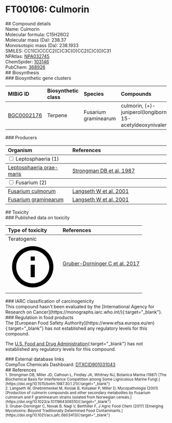 
# FT00106: Culmorin
<div class="molecule_image" style="float:left">
<img data-smiles= CC1(C)CCCC2(C)C3C(O)CC2(C)C(O)C31 data-smiles-options="{ 'width': 350, 'height': 350 }" />
</div>
## Compound details
<div style="overflow:hidden">
Name: Culmorin<br>
Molecular formula: C15H26O2<br>
Molecular mass (Da): 238.37<br>
Monoisotopic mass (Da): 238.1933<br>
<div class="break_all">
SMILES: CC1(C)CCCC2(C)C3C(O)CC2(C)C(O)C31<br>
</div>
        NPAtlas: <a href=https://www.npatlas.org/explore/compounds/NPA032745 target="_blank">NPA032745</a><br>
        ChemSpider: <a href=https://www.chemspider.com/Chemical-Structure.103146.html target="_blank">103146</a><br>
        PubChem: <a href=https://pubchem.ncbi.nlm.nih.gov/compound/368926 target="_blank">368926</a><br>
</div>

<div markdown="block" class="section">
## Biosynthesis
<div markdown="block" class="subsection">
### Biosynthetic gene clusters
<table>
<thead>
<tr>
<th style="text-align: left;" role="columnheader" data-sort-default>MIBiG ID</th>
<th style="text-align: left;" role="columnheader">Biosynthetic class</th>
<th style="text-align: left;" role="columnheader">Species</th>
<th style="text-align: left;" role="columnheader">Compounds</th>
<th style="text-align: left;" role="columnheader">Complete</th>
<th style="text-align: left;" role="columnheader">Minimal entry</th>
</tr>
</thead>
<tbody>
        <tr>
        <td style="text-align: left;"><a href="https://mibig.secondarymetabolites.org/repository/BGC0002176" target="_blank">BGC0002176</a></td>
        <td style="text-align: left;">Terpene</td>
        <td style="text-align: left;">Fusarium graminearum</td>
        <td style="text-align: left;">culmorin, (+)-juniperol(longiborneol), 15-acetyldeoxynivalenol</td>
        <td style="text-align: left;">unknown</td>
        <td style="text-align: left;">True</td>
        </tr>
</tbody>
</table>
</div>

<div markdown="block" class="subsection">
### Producers
<table>
<thead>
<tr>
<th style="text-align: left;" role="columnheader" width="40%" data-sort-default>Organism</th>
<th style="text-align: left;" role="columnheader" width="60%">References</th>
</tr>
</thead>
        <tbody class="header">
        <tr>
        <td style="text-align: left;" colspan="2">
        <input type="checkbox" data-toggle="toggle" id=Leptosphaeria>
        <label for=Leptosphaeria>Leptosphaeria (1)</label>
        </td>
        </tr>
        </tbody>
        <tbody class="hide">
                <tr>
                <td style="text-align: left;"><a href="https://www.ncbi.nlm.nih.gov/Taxonomy/Browser/wwwtax.cgi?mode=Info&id=419781" target="_blank">Leptosphaeria orae-maris</a></td>
                <td style="text-align: left;"><a href="#REF00319">Strongman DB et al. 1987</a></td>
                </tr>
        </tbody>
        <tbody class="header">
        <tr>
        <td style="text-align: left;" colspan="2">
        <input type="checkbox" data-toggle="toggle" id=Fusarium>
        <label for=Fusarium>Fusarium (2)</label>
        </td>
        </tr>
        </tbody>
        <tbody class="hide">
                <tr>
                <td style="text-align: left;"><a href="https://www.ncbi.nlm.nih.gov/Taxonomy/Browser/wwwtax.cgi?mode=Info&id=5516" target="_blank">Fusarium culmorum</a></td>
                <td style="text-align: left;"><a href="#REF00320">Langseth W et al. 2001</a></td>
                </tr>
                <tr>
                <td style="text-align: left;"><a href="https://www.ncbi.nlm.nih.gov/Taxonomy/Browser/wwwtax.cgi?mode=Info&id=5518" target="_blank">Fusarium graminearum</a></td>
                <td style="text-align: left;"><a href="#REF00320">Langseth W et al. 2001</a></td>
                </tr>
        </tbody>
</table>
</div>
</div>

<div markdown="block" class="section">
## Toxicity
<div markdown="block" class="subsection">
### Published data on toxicity
<table>
<thead>
<tr>
<th style="text-align: left;" role="columnheader" width="40%" data-sort-default>Type of toxicity</th>
<th style="text-align: left;" role="columnheader" width="60%">References</th>
</tr>
</thead>
<tbody>
<tr>
<td style="text-align: left;">Teratogenic <span class="twemoji" title="Inhibits embryonic and/or fetal development"><svg xmlns="http://www.w3.org/2000/svg" viewBox="0 0 24 24"><path d="M11 9h2V7h-2m1 13c-4.41 0-8-3.59-8-8s3.59-8 8-8 8 3.59 8 8-3.59 8-8 8m0-18A10 10 0 0 0 2 12a10 10 0 0 0 10 10 10 10 0 0 0 10-10A10 10 0 0 0 12 2m-1 15h2v-6h-2v6Z"></path></svg></span></td>
<td style="text-align: left;"><a href="#REF00023">Gruber-Dorninger C et al. 2017</a></td>
</tr>
</tbody>
</table>
</div>

<div markdown="block" class="subsection">
### IARC classification of carcinogenicity
<div markdown="block" class="indented_block">
This compound hasn't been evaluated by the [International Agency for Research on Cancer](https://monographs.iarc.who.int/){:target="_blank"}.<br>
</div>
</div>

<div markdown="block" class="subsection">
### Regulation in food products
<div markdown="block" class="indented_block">
The [European Food Safety Authority](https://www.efsa.europa.eu/en){:target="_blank"} has not established any regulatory levels for this compound. <br>

The [U.S. Food and Drug Administration](https://www.fda.gov/){:target="_blank"} has not established any regulatory levels for this compound. <br>

</div>
</div>

<div markdown="block" class="subsection">
### External database links
<div markdown="block" class="indented_block">
CompTox Chemicals Dashboard: <a href=https://comptox.epa.gov/dashboard/chemical/details/DTXCID901031043 target="_blank">DTXCID901031043</a><br>
</div>
</div>
</div>

<div markdown="block" class="section">
## References
<div markdown="block" style="font-size: smaller;">
<span id=REF00319>
1. Strongman DB, Miller JD, Calhoun L, Findlay JA, Whitney NJ, Botanica Marina (1987) [The Biochemical Basis for Interference Competition among Some Lignicolous Marine Fungi.](https://doi.org/10.1515/botm.1987.30.1.21){:target="_blank"}<br>
</span>

<span id=REF00320>
2. Langseth W, Ghebremeskel M, Kosiak B, Kolsaker P, Miller D, Mycopathologia (2001) [Production of culmorin compounds and other secondary metabolites by Fusarium culmorum and F graminearum strains isolated from Norwegian cereals.](https://doi.org/10.1023/a:1011964306510){:target="_blank"}<br>
</span>

<span id=REF00023>
3. Gruber-Dorninger C, Novak B, Nagl V, Berthiller F, J Agric Food Chem (2017) [Emerging Mycotoxins: Beyond Traditionally Determined Food Contaminants.](https://doi.org/10.1021/acs.jafc.6b03413){:target="_blank"}<br>
</span>

</div>
</div>

<script type="text/javascript" src="https://unpkg.com/smiles-drawer@2.0.1/dist/smiles-drawer.min.js"></script>
<script>
    SmiDrawer.apply();
</script>